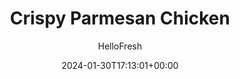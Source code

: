---
draft: true # Use this only for setting draft status
hidden: false # Use this to hide unwanted recipes
slug: # <post-title>
title: 'Crispy Parmesan Chicken'
description: "Consider plain chicken a thing of the past. In this recipe, the cutlets get gussied up thanks to a gorgeous golden breadcrumb topping with paprika and Parmesan cheese. You’ll roast them alongside the lemony carrots on the same baking sheet—once they’re in the oven, the only thing left to do is boil the pearl couscous and toss it with the garlicky butter. Simple, satisfying, and supercharged with flavor—what more could you ask for?"
image: https://img.hellofresh.com/f_auto,fl_lossy,q_auto,w_1200/hellofresh_s3/image/65afe255a33a91ae6a3f7d63-d9323643.jpeg
date: 2024-01-30T17:13:01+00:00
author: HelloFresh

tags: []
categories: "main course"
cuisines: "American"
allergens: ['Wheat', 'Milk']

calories: 660
preptime: ['40 minutes', '10 minutes']
cooktime: # 180 = 3 Hours | In minutes
totaltime: PT40M
servings: 2

links:
  - description: "Consider plain chicken a thing of the past. In this recipe, the cutlets get gussied up thanks to a gorgeous golden breadcrumb topping with paprika and Parmesan cheese. You’ll roast them alongside the lemony carrots on the same baking sheet—once they’re in the oven, the only thing left to do is boil the pearl couscous and toss it with the garlicky butter. Simple, satisfying, and supercharged with flavor—what more could you ask for?"
    website: https://www.hellofresh.com/recipes/crispy-parmesan-chicken-65b15412f8a95d5728992745
    image: https://img.hellofresh.com/f_auto,fl_lossy,q_auto,w_1200/hellofresh_s3/image/65afe255a33a91ae6a3f7d63-d9323643.jpeg
 
weight: # 1 | You can add weight to some posts to override the default sorting (date descending)

comments: false # Keep False

ingredients: ['12 ounce Carrots', '2 unit Scallions', '1 clove Garlic', '1 unit Lemon', '¼ cup Panko Breadcrumbs', '3 tablespoon Parmesan Cheese', '1 teaspoon Paprika', '1 teaspoon Chili Powder', '10 ounce Chicken Cutlets', '1.5 tablespoon Sour Cream', ' Salt', ' Pepper', '4 teaspoon Olive Oil', '2 tablespoon Butter', '2.5 ounce Israeli Couscous', '8 ounce Broccoli']

instructionTitles: ['Prep', 'Coat Chicken', 'Roast Chicken & Carrots', 'Cook Couscous', 'Finish Broccoli', 'Serve']
instructions: ['• Adjust rack to middle position (middle and top positions for 4 servings) and preheat oven to 425 degrees. Bring a medium pot of salted water to a boil. Wash and dry produce. • Trim, peel, and halve carrots lengthwise; cut crosswise into 2-inch-long pieces. Trim and thinly slice scallions, separating whites from greens. Peel and mince or grate garlic. Zest and quarter lemon. Cut broccoli into bite-size pieces if necessary or trim and discard woody bottom ends from asparagus. (Save carrots for another use.)', '• In a small bowl, combine panko, Parmesan, paprika, a large drizzle of olive oil, and a pinch of chili powder, salt, and pepper. • Pat chicken* dry with paper towels; season all over with salt and pepper. Place on one side of a baking sheet. (For 4 servings, spread out across entire sheet.) • Spread tops of chicken with sour cream. Mound with panko mixture, pressing to adhere (no need to coat the undersides).', '• Toss carrots on opposite side of sheet from chicken with a large drizzle of olive oil, salt, and pepper. (For 4 servings, toss carrots on a second sheet.) • Roast on middle rack until chicken is cooked through and carrots are browned and tender, 15-20 minutes. (For 4, roast chicken on middle rack and carrots on top rack.) • Transfer chicken to a plate to rest. TIP: If carrots are done before chicken, remove from sheet and continue roasting chicken. Swap in broccoli for carrots. Roast chicken for 5 minutes; remove sheet from oven. Carefully swap in asparagus for carrots; roast until chicken is cooked through, 12-15 minutes more.', '• While chicken and carrots roast, add couscous to pot with boiling water. Cook until tender, 6-8 minutes. Drain thoroughly. • Melt 2 TBSP butter (3 TBSP for 4 servings) in empty pot over medium heat. Add scallion whites and garlic; cook until softened, 1 minute. • Return cooked couscous to pot and stir until coated. Season with salt and pepper to taste.', '• Once carrots are done roasting, carefully toss with lemon zest and a squeeze of lemon juice to taste.', '• Divide chicken, carrots, and couscous between plates. Garnish chicken with scallion greens. Serve with any remaining lemon wedges on the side. Chicken is fully cooked when internal temperature reaches 165°.']
---